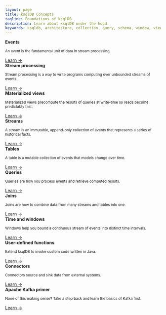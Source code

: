 ```yaml
---
layout: page
title: ksqlDB Concepts
tagline: Foundations of ksqlDB
description: Learn about ksqlDB under the hood.
keywords: ksqldb, architecture, collection, query, schema, window, view
---
```


<div class="cards">
  <div class="card concepts">
    <strong>Events</strong>
    <p class="card-body"><small>An event is the fundamental unit of data in stream processing.</small></p>
    <span><a href="/concepts/events">Learn →</a></span>
  </div>

  <div class="card concepts">
    <strong>Stream processing</strong>
    <p class="card-body"><small>Stream processing is a way to write programs computing over unbounded streams of events.</small></p>
    <span><a href="/concepts/stream-processing">Learn →</a></span>
  </div>

  <div class="card concepts">
    <strong>Materialized views</strong>
    <p class="card-body"><small>Materialized views precompute the results of queries at write-time so reads become predictably fast.</small></p>
    <span><a href="/concepts/materialized-views">Learn →</a></span>
  </div>
</div>

<div class="cards">
  <div class="card concepts">
    <strong>Streams</strong>
    <p class="card-body"><small>A stream is an immutable, append-only collection of events that represents a series of historical facts.</small></p>
    <span><a href="#">Learn →</a></span>
  </div>

  <div class="card concepts">
    <strong>Tables</strong>
    <p class="card-body"><small>A table is a mutable collection of events that models change over time.</small></p>
    <span><a href="#">Learn →</a></span>
  </div>

  <div class="card concepts">
    <strong>Queries</strong>
    <p class="card-body"><small>Queries are how you process events and retrieve computed results.</small></p>
    <span><a href="/concepts/queries">Learn →</a></span>
  </div>
</div>

<div class="cards">
  <div class="card concepts">
    <strong>Joins</strong>
    <p class="card-body"><small>Joins are how to combine data from many streams and tables into one.</small></p>
    <span><a href="/developer-guide/joins">Learn →</a></span>
  </div>

  <div class="card concepts">
    <strong>Time and windows</strong>
    <p class="card-body"><small>Windows help you bound a continuous stream of events into distinct time intervals.</small></p>
    <span><a href="/concepts/time-and-windows-in-ksqldb-queries">Learn →</a></span>
  </div>

  <div class="card concepts">
    <strong>User-defined functions</strong>
    <p class="card-body"><small>Extend ksqlDB to invoke custom code written in Java.</small></p>
    <span><a href="/concepts/functions">Learn →</a></span>
  </div>
</div>


<div class="cards">
  <div class="card concepts">
    <strong>Connectors</strong>
    <p class="card-body"><small>Connectors source and sink data from external systems.</small></p>
    <span><a href="/concepts/connectors">Learn →</a></span>
  </div>

  <div class="card concepts">
    <strong>Apache Kafka primer</strong>
    <p class="card-body"><small>None of this making sense? Take a step back and learn the basics of Kafka first.</small></p>
    <span><a href="/overview/apache-kafka-primer">Learn →</a></span>
  </div>
</div>